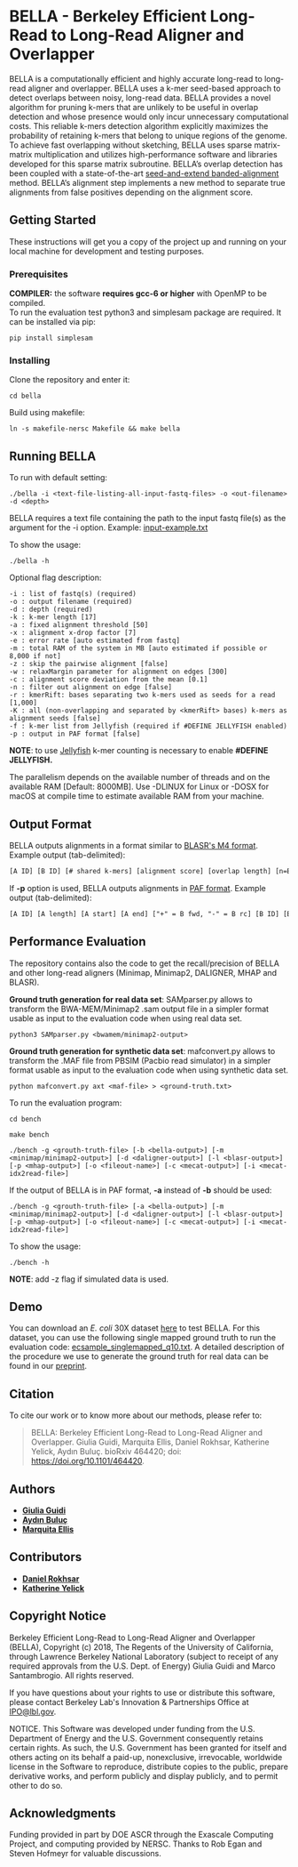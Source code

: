 # BELLA - Berkeley Efficient Long-Read to Long-Read Aligner and Overlapper

BELLA is a computationally efficient and highly accurate long-read to long-read aligner and overlapper. BELLA uses a k-mer seed-based approach to detect overlaps between noisy, long-read data. BELLA provides a novel algorithm for pruning k-mers that are unlikely to be useful in overlap detection and whose presence would only incur unnecessary computational costs. This reliable k-mers detection algorithm explicitly maximizes the probability of retaining k-mers that belong to unique regions of the genome.
To achieve fast overlapping without sketching, BELLA uses sparse matrix-matrix multiplication and utilizes high-performance software and libraries developed for this sparse matrix subroutine. BELLA’s overlap detection has been coupled with a state-of-the-art [seed-and-extend banded-alignment](https://github.com/seqan/seqan) method. BELLA’s alignment step implements a new method to separate true alignments from false positives depending on the alignment score.

## Getting Started

These instructions will get you a copy of the project up and running on your local machine for development and testing purposes.

### Prerequisites

**COMPILER:** the software **requires gcc-6 or higher** with OpenMP to be compiled.  
To run the evaluation test python3 and simplesam package are required. It can be installed via pip: 
```
pip install simplesam
```

### Installing

Clone the repository and enter it:

```
cd bella
```
Build using makefile:

```
ln -s makefile-nersc Makefile && make bella
```

## Running BELLA

To run with default setting:
```
./bella -i <text-file-listing-all-input-fastq-files> -o <out-filename> -d <depth>
```
BELLA requires a text file containing the path to the input fastq file(s) as the argument for the -i option.
Example: [input-example.txt](https://github.com/giuliaguidi/bella/files/2620924/input-example.txt)

To show the usage:
```
./bella -h
```

Optional flag description: 
```
-i : list of fastq(s) (required)
-o : output filename (required)
-d : depth (required)
-k : k-mer length [17]
-a : fixed alignment threshold [50]
-x : alignment x-drop factor [7]
-e : error rate [auto estimated from fastq]
-m : total RAM of the system in MB [auto estimated if possible or 8,000 if not]
-z : skip the pairwise alignment [false]
-w : relaxMargin parameter for alignment on edges [300]
-c : alignment score deviation from the mean [0.1]
-n : filter out alignment on edge [false]
-r : kmerRift: bases separating two k-mers used as seeds for a read [1,000]
-K : all (non-overlapping and separated by <kmerRift> bases) k-mers as alignment seeds [false]
-f : k-mer list from Jellyfish (required if #DEFINE JELLYFISH enabled)
-p : output in PAF format [false]
```
**NOTE**: to use [Jellyfish](http://www.cbcb.umd.edu/software/jellyfish/) k-mer counting is necessary to enable **#DEFINE JELLYFISH.**

The parallelism depends on the available number of threads and on the available RAM [Default: 8000MB]. Use -DLINUX for Linux or -DOSX for macOS at compile time to estimate available RAM from your machine.

## Output Format

BELLA outputs alignments in a format similar to [BLASR's M4 format](https://github.com/PacificBiosciences/blasr/wiki/Blasr-Output-Format). Example output (tab-delimited):

```HTML
[A ID] [B ID] [# shared k-mers] [alignment score] [overlap length] [n=B fwd, c=B rc] [A start] [A end] [A length] [B start] [B end] [B length]
```
If **-p** option is used, BELLA outputs alignments in [PAF format](https://github.com/lh3/miniasm/blob/master/PAF.md). Example output (tab-delimited):

```HTML
[A ID] [A length] [A start] [A end] ["+" = B fwd, "-" = B rc] [B ID] [B length] [B start] [B end] [alignment score] [overlap length] [mapping quality]
```

## Performance Evaluation

The repository contains also the code to get the recall/precision of BELLA and other long-read aligners (Minimap, Minimap2, DALIGNER, MHAP and BLASR).

**Ground truth generation for real data set**: SAMparser.py allows to transform the BWA-MEM/Minimap2 .sam output file in a simpler format usable as input to the evaluation code when using real data set. 

```
python3 SAMparser.py <bwamem/minimap2-output>
```

**Ground truth generation for synthetic data set**: mafconvert.py allows to transform the .MAF file from PBSIM (Pacbio read simulator) in a simpler format usable as input to the evaluation code when using synthetic data set.

```
python mafconvert.py axt <maf-file> > <ground-truth.txt>
```

To run the evaluation program:
```
cd bench
```
```
make bench
```
```
./bench -g <grouth-truth-file> [-b <bella-output>] [-m <minimap/minimap2-output>] [-d <daligner-output>] [-l <blasr-output>] [-p <mhap-output>] [-o <fileout-name>] [-c <mecat-output>] [-i <mecat-idx2read-file>]
```
If the output of BELLA is in PAF format, **-a** instead of **-b** should be used:
```
./bench -g <grouth-truth-file> [-a <bella-output>] [-m <minimap/minimap2-output>] [-d <daligner-output>] [-l <blasr-output>] [-p <mhap-output>] [-o <fileout-name>] [-c <mecat-output>] [-i <mecat-idx2read-file>]
```
To show the usage:
```
./bench -h
```
**NOTE**: add -z flag if simulated data is used.

## Demo 

You can download an _E. coli_ 30X dataset [here](https://bit.ly/2EEq3JM) to test BELLA. For this dataset, you can use the following single mapped ground truth to run the evaluation code: [ecsample_singlemapped_q10.txt](https://github.com/giuliaguidi/bella/files/3143607/ecsample_singlemapped_q10.txt). A detailed description of the procedure we use to generate the ground truth for real data can be found in our [preprint](https://doi.org/10.1101/464420).

## Citation

To cite our work or to know more about our methods, please refer to:

> BELLA: Berkeley Efficient Long-Read to Long-Read Aligner and Overlapper. Giulia Guidi, Marquita Ellis, Daniel Rokhsar, Katherine Yelick, Aydın Buluç. bioRxiv 464420; doi: https://doi.org/10.1101/464420.

## Authors

* [**Giulia Guidi**](https://sites.google.com/berkeley.edu/gguidi/)
* [**Aydın Buluç**](https://people.eecs.berkeley.edu/~aydin/)
* [**Marquita Ellis**](https://sites.google.com/view/about-mme)

## Contributors

* [**Daniel Rokhsar**](https://mcb.berkeley.edu/labs/rokhsar/)
* [**Katherine Yelick**](https://people.eecs.berkeley.edu/~yelick/)

## Copyright Notice
 
Berkeley Efficient Long-Read to Long-Read Aligner and Overlapper (BELLA), Copyright (c) 2018, The Regents of the University of California, through Lawrence Berkeley National Laboratory (subject to receipt of any required approvals from the U.S. Dept. of Energy) Giulia Guidi and Marco Santambrogio. All rights reserved.
 
If you have questions about your rights to use or distribute this software, please contact Berkeley Lab's Innovation & Partnerships Office at IPO@lbl.gov.
 
NOTICE. This Software was developed under funding from the U.S. Department of Energy and the U.S. Government consequently retains certain rights. As such, the U.S. Government has been granted for itself and others acting on its behalf a paid-up, nonexclusive, irrevocable, worldwide license in the Software to reproduce, distribute copies to the public, prepare derivative works, and perform publicly and display publicly, and to permit other to do so. 

## Acknowledgments

Funding provided in part by DOE ASCR through the Exascale Computing Project, and computing provided by NERSC. Thanks to Rob Egan and Steven Hofmeyr for valuable discussions.
